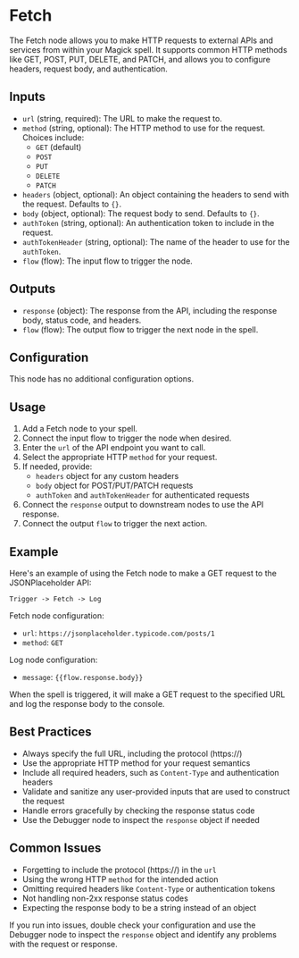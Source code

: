 # Fetch

The Fetch node allows you to make HTTP requests to external APIs and services from within your Magick spell. It supports common HTTP methods like GET, POST, PUT, DELETE, and PATCH, and allows you to configure headers, request body, and authentication.

## Inputs

- `url` (string, required): The URL to make the request to.
- `method` (string, optional): The HTTP method to use for the request. Choices include:
  - `GET` (default)
  - `POST`
  - `PUT` 
  - `DELETE`
  - `PATCH`
- `headers` (object, optional): An object containing the headers to send with the request. Defaults to `{}`.
- `body` (object, optional): The request body to send. Defaults to `{}`.
- `authToken` (string, optional): An authentication token to include in the request.
- `authTokenHeader` (string, optional): The name of the header to use for the `authToken`.
- `flow` (flow): The input flow to trigger the node.

## Outputs

- `response` (object): The response from the API, including the response body, status code, and headers.
- `flow` (flow): The output flow to trigger the next node in the spell.

## Configuration

This node has no additional configuration options.

## Usage

1. Add a Fetch node to your spell.
2. Connect the input flow to trigger the node when desired.
3. Enter the `url` of the API endpoint you want to call.
4. Select the appropriate HTTP `method` for your request.
5. If needed, provide:
   - `headers` object for any custom headers
   - `body` object for POST/PUT/PATCH requests
   - `authToken` and `authTokenHeader` for authenticated requests
6. Connect the `response` output to downstream nodes to use the API response.
7. Connect the output `flow` to trigger the next action.

## Example 

Here's an example of using the Fetch node to make a GET request to the JSONPlaceholder API:

```
Trigger -> Fetch -> Log
```

Fetch node configuration:
- `url`: `https://jsonplaceholder.typicode.com/posts/1`
- `method`: `GET`

Log node configuration: 
- `message`: `{{flow.response.body}}`

When the spell is triggered, it will make a GET request to the specified URL and log the response body to the console.

## Best Practices

- Always specify the full URL, including the protocol (https://)
- Use the appropriate HTTP method for your request semantics
- Include all required headers, such as `Content-Type` and authentication headers
- Validate and sanitize any user-provided inputs that are used to construct the request
- Handle errors gracefully by checking the response status code
- Use the Debugger node to inspect the `response` object if needed

## Common Issues

- Forgetting to include the protocol (https://) in the `url`
- Using the wrong HTTP `method` for the intended action
- Omitting required headers like `Content-Type` or authentication tokens
- Not handling non-2xx response status codes
- Expecting the response body to be a string instead of an object

If you run into issues, double check your configuration and use the Debugger node to inspect the `response` object and identify any problems with the request or response.